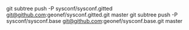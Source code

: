 git subtree push -P sysconf/sysconf.gitted git@github.com:geonef/sysconf.gitted.git master
git subtree push -P sysconf/sysconf.base git@github.com:geonef/sysconf.base.git master
